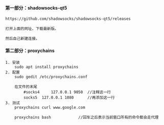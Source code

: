 #### 第一部分：shadowsocks-qt5

````
https://github.com/shadowsocks/shadowsocks-qt5/releases

打开上面的网址，下载最新版。

然后自己新建连接。
````

#### 第二部分：proxychains

````
1. 安装
	sudo apt install proxychains
2. 配置
	sudo gedit /etc/proxychains.conf
	
	在文件的末尾
		#socks4 	127.0.0.1 9050	//注释这一行
		socks5 	127.0.0.1 1080		//再添加这一行
3. 测试
	proxychains curl www.google.com
	
	proxychains bash			//回车之后表示当前窗口所有的命令都会走代理
````

